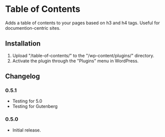# Table of Contents

Adds a table of contents to your pages based on h3 and h4 tags. Useful for documention-centric sites.

## Installation
1. Upload "/table-of-contents/" to the "/wp-content/plugins/" directory.
1. Activate the plugin through the "Plugins" menu in WordPress.

## Changelog

### 0.5.1
* Testing for 5.0
* Testing for Gutenberg

### 0.5.0
* Initial release.

